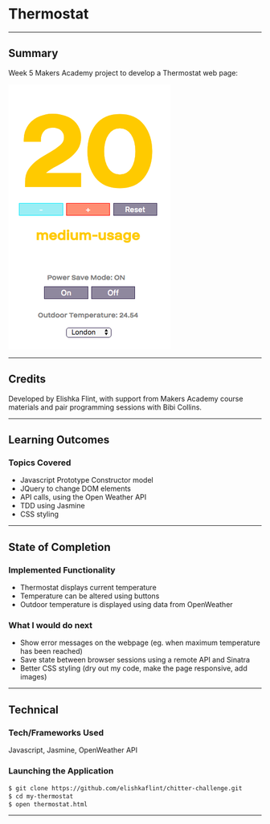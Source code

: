 # Thermostat
___

## Summary

Week 5 Makers Academy project to develop a Thermostat web page:<br>

![sneak preview](https://github.com/elishkaflint/my-thermostat/blob/master/Preview.png)
___

## Credits

Developed by Elishka Flint, with support from Makers Academy course materials and pair programming sessions with Bibi Collins.
___

## Learning Outcomes

### Topics Covered

* Javascript Prototype Constructor model
* JQuery to change DOM elements
* API calls, using the Open Weather API
* TDD using Jasmine
* CSS styling

___

## State of Completion

### Implemented Functionality

* Thermostat displays current temperature
* Temperature can be altered using buttons
* Outdoor temperature is displayed using data from OpenWeather

### What I would do next

* Show error messages on the webpage (eg. when maximum temperature has been reached)
* Save state between browser sessions using a remote API and Sinatra
* Better CSS styling (dry out my code, make the page responsive, add images)

___

## Technical

### Tech/Frameworks Used

Javascript, Jasmine, OpenWeather API

### Launching the Application

```
$ git clone https://github.com/elishkaflint/chitter-challenge.git
$ cd my-thermostat
$ open thermostat.html
```
____
